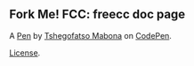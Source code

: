 Fork Me! FCC: freecc doc page
-----------------------------


A [Pen](https://codepen.io/tshegofatso-mabona/pen/RwGbpYQ) by [Tshegofatso Mabona](https://codepen.io/tshegofatso-mabona) on [CodePen](https://codepen.io).

[License](https://codepen.io/tshegofatso-mabona/pen/RwGbpYQ/license).